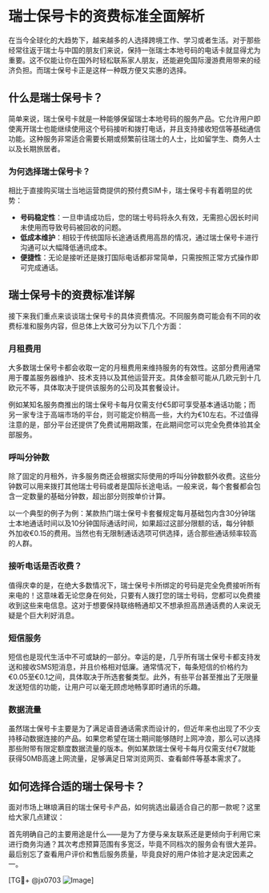 # 瑞士保号卡的资费标准全面解析

在当今全球化的大趋势下，越来越多的人选择跨境工作、学习或者生活。对于那些经常往返于瑞士与中国的朋友们来说，保持一张瑞士本地号码的电话卡就显得尤为重要。这不仅能让你在国外时轻松联系家人朋友，还能避免国际漫游费用带来的经济负担。而瑞士保号卡正是这样一种既方便又实惠的选择。

## 什么是瑞士保号卡？

简单来说，瑞士保号卡就是一种能够保留瑞士本地号码的服务产品。它允许用户即使离开瑞士也能继续使用这个号码接听和拨打电话，并且支持接收短信等基础通信功能。这种服务非常适合需要长期或频繁前往瑞士的人士，比如留学生、商务人士以及长期旅居者。

### 为何选择瑞士保号卡？

相比于直接购买瑞士当地运营商提供的预付费SIM卡，瑞士保号卡有着明显的优势：

- **号码稳定性**：一旦申请成功后，您的瑞士号码将永久有效，无需担心因长时间未使用而导致号码被回收的问题。
- **低成本维护**：相较于传统国际长途通话费用高昂的情况，通过瑞士保号卡进行沟通可以大幅降低通讯成本。
- **便捷性**：无论是接听还是拨打国际电话都非常简单，只需按照正常方式操作即可完成通话。

## 瑞士保号卡的资费标准详解

接下来我们重点来谈谈瑞士保号卡的具体资费情况。不同服务商可能会有不同的收费标准和服务内容，但总体上大致可分为以下几个方面：

### 月租费用

大多数瑞士保号卡都会收取一定的月租费用来维持服务的有效性。这部分费用通常用于覆盖服务器维护、技术支持以及其他运营开支。具体金额可能从几欧元到十几欧元不等，具体取决于提供该服务的公司及其套餐设计。

例如某知名服务商推出的瑞士保号卡每月仅需支付€5即可享受基本通话功能；而另一家专注于高端市场的平台，则可能定价稍高一些，大约为€10左右。不过值得注意的是，部分平台还提供了免费试用期政策，在此期间您可以完全免费体验其全部服务。

### 呼叫分钟数

除了固定的月租外，许多服务商还会根据实际使用的呼叫分钟数额外收费。这些分钟数可以用来拨打其他瑞士号码或者是国际长途电话。一般来说，每个套餐都会包含一定数量的基础分钟数，超出部分则按单价计算。

以一个典型的例子为例：某款热门瑞士保号卡套餐规定每月基础包内含30分钟瑞士本地通话时间以及10分钟国际通话时间，如果超过这部分限额的话，每分钟额外加收€0.15的费用。当然也有无限制通话选项可供选择，适合那些通话频率较高的人群。

### 接听电话是否收费？

值得庆幸的是，在绝大多数情况下，瑞士保号卡所绑定的号码是完全免费接听所有来电的！这意味着无论您身在何处，只要有人拨打您的瑞士号码，您都可以免费接收到这些来电信息。这对于想要保持联络畅通却又不想承担高昂通话费的人来说无疑是个巨大利好消息。

### 短信服务

短信也是现代生活中不可或缺的一部分。幸运的是，几乎所有瑞士保号卡都支持发送和接收SMS短消息，并且价格相对低廉。通常情况下，每条短信的价格约为€0.05至€0.1之间，具体取决于所选套餐类型。此外，有些平台甚至推出了无限量发送短信的功能，让用户可以毫无顾虑地畅享即时通讯的乐趣。

### 数据流量

虽然瑞士保号卡主要是为了满足语音通话需求而设计的，但近年来也出现了不少支持移动数据连接的产品。如果您希望在瑞士期间能够随时上网冲浪，那么可以选择那些附带有限定额度数据流量的版本。例如某款瑞士保号卡每月仅需支付€7就能获得50MB高速上网流量，足够满足日常浏览网页、查看邮件等基本需求了。

## 如何选择合适的瑞士保号卡？

面对市场上琳琅满目的瑞士保号卡产品，如何挑选出最适合自己的那一款呢？这里给大家几点建议：

首先明确自己的主要用途是什么——是为了方便与亲友联系还是更倾向于利用它来进行商务沟通？其次考虑预算范围有多宽泛，毕竟不同档次的服务会有很大差异。最后别忘了查看用户评价和售后服务质量，毕竟良好的用户体验才是决定因素之一。

[TG💪+ @jx0703 ![Image](https://github.com/user-attachments/assets/dbca1d08-cadb-493c-b0ec-ad6f7a83f270)]
